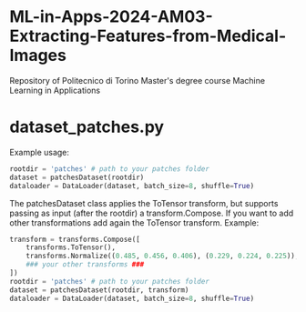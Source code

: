 # ML-in-Apps-2024-AM03-Extracting-Features-from-Medical-Images
Repository of Politecnico di Torino Master's degree course Machine Learning in Applications 


# dataset_patches.py
Example usage:

```python 
rootdir = 'patches' # path to your patches folder
dataset = patchesDataset(rootdir)
dataloader = DataLoader(dataset, batch_size=8, shuffle=True)
```

The patchesDataset class applies the ToTensor transform, but supports passing as input (after the rootdir) a transform.Compose. If you want to add other transformations add again the ToTensor transform. Example:
```python 
transform = transforms.Compose([
    transforms.ToTensor(),
    transforms.Normalize((0.485, 0.456, 0.406), (0.229, 0.224, 0.225)),
    ### your other transforms ###
])
rootdir = 'patches' # path to your patches folder
dataset = patchesDataset(rootdir, transform)
dataloader = DataLoader(dataset, batch_size=8, shuffle=True)
```

